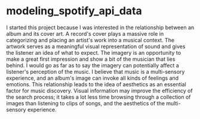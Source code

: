 # modeling_spotify_api_data

I started this project because I was interested in the relationship between an album and its cover art. A record's cover plays a massive role in categorizing and 
placing an artist's work into a musical context. The artwork serves as a meaningful visual representation of sound and gives the listener an idea of what to 
expect. The imagery is an opportunity to make a great first impression and show a bit of the musician that lies behind. I would go as far as to say the imagery 
can potentially affect a listener's perception of the music. I believe that music is a multi-sensory experience, and an album's image can invoke all kinds of 
feelings and emotions. This relationship leads to the idea of aesthetics as an essential factor for music discovery. Visual information may improve the efficiency 
of the search process; it takes a lot less time browsing through a collection of images than listening to clips of songs, and the aesthetics of the multi-sensory 
experience.
